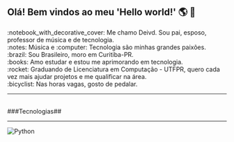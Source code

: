 ## Olá! Bem vindos ao meu 'Hello world!' :earth_americas: 👋

<p>
	:notebook_with_decorative_cover: Me chamo Deivd. Sou pai, esposo, professor de música e de tecnologia.<br>
    :notes: Música e :computer: Tecnologia são minhas grandes paixões.<br>
    :brazil: Sou Brasileiro, moro em Curitiba-PR.<br>
    :books: Amo estudar e estou me aprimorando em tecnologia.<br>
    :rocket: Graduando de Licenciatura em Computação - UTFPR, quero cada vez mais ajudar projetos e me qualificar na área.<br>
    :bicyclist: Nas horas vagas, gosto de pedalar.<br>
</p>

----

<br>
###Tecnologias##

----
![Python](https://img.shields.io/badge/:badgeContent?style=plastic&logo=python&logoColor=blue&logoSize=auto&labelColor=white&color=blue)





<!--
**DeividEDU/DeividEDU** is a ✨ _special_ ✨ repository because its `README.md` (this file) appears on your GitHub profile.

Here are some ideas to get you started:

- 🔭 I’m currently working on ...
- 🌱 I’m currently learning ...
- 👯 I’m looking to collaborate on ...
- 🤔 I’m looking for help with ...
- 💬 Ask me about ...
- 📫 How to reach me: ...
- 😄 Pronouns: ...
- ⚡ Fun fact: ...
-->
